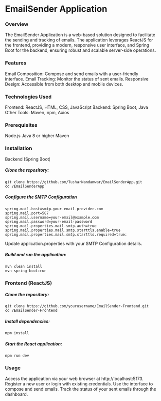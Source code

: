 # EmailSender Application
### Overview
The EmailSender Application is a web-based solution designed to facilitate the sending and tracking of emails. The application leverages ReactJS for the frontend, providing a modern, responsive user interface, and Spring Boot for the backend, ensuring robust and scalable server-side operations.


### Features
Email Composition: Compose and send emails with a user-friendly interface.
Email Tracking: Monitor the status of sent emails.
Responsive Design: Accessible from both desktop and mobile devices.
### Technologies Used
Frontend: ReactJS, HTML, CSS, JavaScript
Backend: Spring Boot, Java
Other Tools: Maven, npm, Axios
### Prerequisites
Node.js
Java 8 or higher
Maven
### Installation
Backend (Spring Boot)

##### Clone the repository:
```
git clone https://github.com/TusharNandanwar/EmailSenderApp.git
cd /EmailSenderApp
```

##### Configure the SMTP Configuration
```
spring.mail.host=smtp.your-email-provider.com
spring.mail.port=587
spring.mail.username=your-email@example.com
spring.mail.password=your-email-password
spring.mail.properties.mail.smtp.auth=true
spring.mail.properties.mail.smtp.starttls.enable=true
spring.mail.properties.mail.smtp.starttls.required=true:
```

Update application.properties with your SMTP Configuration details.

##### Build and run the application:
```
mvn clean install
mvn spring-boot:run
```
### Frontend (ReactJS)
##### Clone the repository:
```
git clone https://github.com/yourusername/EmailSender-Frontend.git
cd /EmailSender-Frontend
```

##### Install dependencies:
```
npm install
```

##### Start the React application:
```
npm run dev
```
### Usage
Access the application via your web browser at http://localhost:5173.
Register a new user or login with existing credentials.
Use the interface to compose and send emails.
Track the status of your sent emails through the dashboard.
